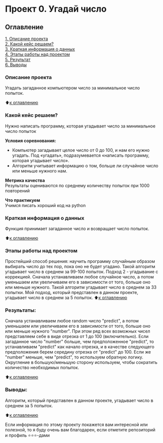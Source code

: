 # Проект 0. Угадай число

## Оглавление  
[1. Описание проекта](.README.md#Описание-проекта)  
[2. Какой кейс решаем?](.README.md#Какой-кейс-решаем)  
[3. Краткая информация о данных](.README.md#Краткая-информация-о-данных)  
[4. Этапы работы над проектом](.README.md#Этапы-работы-над-проектом)  
[5. Результат](.README.md#Результат)    
[6. Выводы](.README.md#Выводы) 

### Описание проекта    
Угадать загаданное компьютером число за минимальное число попыток.

:arrow_up:[к оглавлению](_)


### Какой кейс решаем?    
Нужно написать программу, которая угадывает число за минимальное число попыток

**Условия соревнования:**  
- Компьютер загадывает целое число от 0 до 100, и нам его нужно угадать. Под «угадать», подразумевается «написать программу, которая угадывает число».
- Алгоритм учитывает информацию о том, больше ли случайное число или меньше нужного нам.

**Метрика качества**     
Результаты оцениваются по среднему количеству попыток при 1000 повторений

**Что практикуем**     
Учимся писать хороший код на python


### Краткая информация о данных
Функция принимает загаданное число и возвращает число попыток.
  
:arrow_up:[к оглавлению](.README.md#Оглавление)


### Этапы работы над проектом  
Простейший способ решения: научить программу случайным образом выбирать число до тех пор, пока оно не будет угадано. Такой алгоритм угадывает число в среднем за 99-100 попыток.
Подход 2 - угадывание с коррекцией. Сначала устанавливаем любое случайное число, а потом уменьшаем или увеличиваем его в зависимости от того, больше оно или меньше нужного. Такой алгоритм угадывает число в среднем за 33 попытки.
Мой подход, который представлен в данном проекте, угадывает число в среднем за 5 попыток.
:arrow_up:[к оглавлению](.README.md#Оглавление)


### Результаты:  
Сначала устанавливаем любое random число "predict", а потом уменьшаем или
увеличиваем его в зависимости от того, больше оно или меньше нужного "number".
При этом ряд всех возможных чисел представляем себе в виде отрезка от 1 до 100 (включительно). 
Если загаданное число "number" больше, чем предположенное "predict",
то устанавливаем "predict" как начало отрезка, и в качестве следующего 
предположения берем середину отрезка от "predict" до 100.
Если же "number" меньше, чем "predict", то используем обратную логику.
Округление в большую/меньшую сторону используем, чтобы сократить количество необходимых попыток.

:arrow_up:[к оглавлению](.README.md#Оглавление)


### Выводы:  
Алгоритм, который представлен в данном проекте, угадывает число в среднем за 5 попыток.

:arrow_up:[к оглавлению](.README.md#Оглавление)


Если информация по этому проекту покажется вам интересной или полезной, то я буду очень вам благодарен, если отметите репозиторий и профиль ⭐️⭐️⭐️-дами